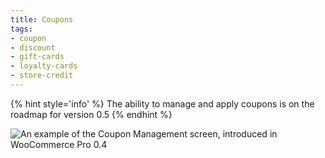 ```yaml
---
title: Coupons
tags: 
- coupon
- discount
- gift-cards
- loyalty-cards
- store-credit
---
```


{% hint style='info' %}
The ability to manage and apply coupons is on the roadmap for version 0.5
{% endhint %}

![An example of the Coupon Management screen, introduced in WooCommerce Pro 0.4](https://wcpos.com/wp-content/uploads/2015/06/coupon-management-0.4.png "An example of the Coupon Management screen, introduced in WooCommerce Pro 0.4")